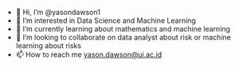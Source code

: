 - 👋 Hi, I’m @yasondawson1
- 👀 I’m interested in Data Science and Machine Learning
- 🌱 I’m currently learning about mathematics and machine learning
- 💞️ I’m looking to collaborate on data analyst about risk or machine learning about risks 
- 📫 How to reach me yason.dawson@ui.ac.id

<!---
yasondawson1/yasondawson1 is a ✨ special ✨ repository because its `README.md` (this file) appears on your GitHub profile.
You can click the Preview link to take a look at your changes.
--->
